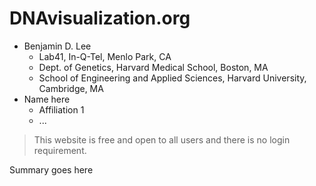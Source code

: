# DNAvisualization.org

- Benjamin D. Lee
  - Lab41, In-Q-Tel, Menlo Park, CA
  - Dept. of Genetics, Harvard Medical School, Boston, MA
  - School of Engineering and Applied Sciences, Harvard University, Cambridge, MA
- Name here
  - Affiliation 1
  - ...

> This website is free and open to all users and there is no login requirement.

Summary goes here
